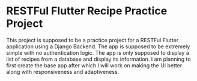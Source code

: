# RESTFul Flutter Recipe Practice Project

This project is supposed to be a practice project for a RESTFul Flutter application using a Django Backend. The app is supposed to be extremely simple with no authentication logic. The app is only supposed to display a list of recipes from a database and display its information. I am planning to first create the base app after which I will work on making the UI better along with responsiveness and adaptiveness.